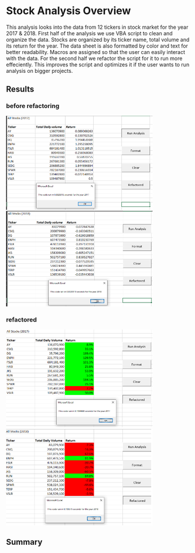 # Stock Analysis Overview
This analysis looks into the data from 12 tickers in stock market for the year 2017 & 2018. First half of the analysis we use VBA script to clean and organize the data. Stocks are organized by its ticker name, total volume and its return for the year. The data sheet is also formatted by color and text for better readability. Macros are assigned so that the user can easily interact with the data. For the second half we refactor the script for it to run more effeciently. This improves the script and optimizes it if the user wants to run analysis on bigger projects.

## Results 
### before refactoring 
<img src="Resources/2017_b4_refactor.png" width="400"> <img src="Resources/2018_b4_refactor.png" width="400">

### refactored 
<img src="Resources/VBA_Challange_2017.png" width="400"> <img src="Resources/VBA_Challange_2018.png" width="400">

## Summary

